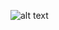 ![alt text](https://github.com/lordziaga/movie-landing-page-react.js/blob/4e097731d89a885d0e084be2faa21762d6532357/Screenshot%20(11).png?raw=true)
